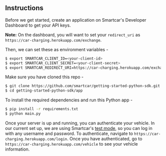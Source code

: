 

## Instructions
Before we get started, create an application on Smartcar's Developer Dashboard to get your API keys.

**Note:** On the dashboard, you will want to set your `redirect_uri` as `https://car-charging.herokuapp.com/exchange`.

Then, we can set these as environment variables -
```bash
$ export SMARTCAR_CLIENT_ID=<your-client-id>
$ export SMARTCAR_CLIENT_SECRET=<your-client-secret>
$ export SMARTCAR_REDIRECT_URI=https://car-charging.herokuapp.com/exchange
```

Make sure you have cloned this repo -
```bash
$ git clone https://github.com/smartcar/getting-started-python-sdk.git
$ cd getting-started-python-sdk/app
```




To install the required dependencies and run this Python app -
```bash
$ pip install -r requirements.txt
$ python main.py
```

Once your server is up and running, you can authenticate your vehicle. In our current set up, we are using Smartcar's [test mode](https://smartcar.com/docs/guides/testing/), so you can log in with any username and password. To authenticate, navigate to `https://car-charging.herokuapp.com/login`. Once you have authenticated, go to `https://car-charging.herokuapp.com/vehicle` to see your vehicle information.




